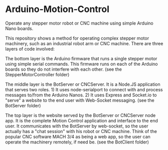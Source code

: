 # Arduino-Motion-Control
Operate any stepper motor robot or CNC machine using simple Arduino Nano boards.

This repository shows a method for operating complex stepper motor machinery, such as an industrial robot arm or CNC machine.  There are three layers of code involved:

The bottom layer is the Arduino firmware that runs a single stepper motor using simple serial commands.  This firmware runs on each of the Arduino boards so they do not interfere with each other. (see the StepperMotorController folder)

The middle layer is the BotServer or CNCServer.  It is a Node.JS application that serves two roles.  1) It uses node-serialport to connect with and process messages to/from the Arduino Nanos.  2) It uses Express and Socket.io to "serve" a website to the end user with Web-Socket messaging. (see the BotServer folder)

The top layer is the website served by the BotServer or CNCServer node app.  It is the complete Motion Control application and interface to the end user.  It communicates with the BotServer by web-socket, so the user actually has a "chat session" with his robot or CNC machine.  Think of the popular CNC software MACH 3/4 as being a web app, so the user can operate the machinery remotely, if need be. (see the BotClient folder)
